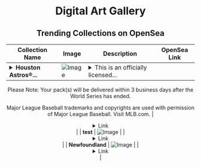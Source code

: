<div align="center">

# Digital Art Gallery

## Trending Collections on OpenSea

| Collection Name                       | Image                                                                                     | Description                       | OpenSea Link                                                                                          |
|---------------------------------------|-------------------------------------------------------------------------------------------|-----------------------------------|--------------------------------------------------------------------------------------------------------|
| **<details><summary>Houston Astros®...</summary>Houston Astros® José Urquidy Topps NOW White 1017 Rare</details>** | ![Image](https://i.seadn.io/s/raw/files/b7428240a7d54085572165f9959733c0.jpg?w=500&auto=format?w=200&auto=format) | <details><summary>This is an officially licensed...</summary>This is an officially licensed NFT from the 2021 Topps NOW MLB World Series NFT Collection from Game 2 of the World Series. This collection features snapshots that highlight extraordinary moments in a digitally enhanced environment. Topps NOW highlights the biggest plays from the Fall Classic, with NFT-exclusive animations to showcase memorable moments from each game. Visit ToppsNFTs.com for more details.

Please Note: Your pack(s) will be delivered within 3 business days after the World Series has ended.

Major League Baseball trademarks and copyrights are used with permission of Major League Baseball. Visit MLB.com.</details> | <details><summary>Link</summary>[Houston Astros® José Urquidy Topps NOW White 1017 Rare](https://opensea.io/collection/houston-astros-r-jose-urquidy-topps-now-white-1017)</details> |
| **test** | ![Image](https://i.seadn.io/s/raw/files/f439c79b4b61b04a763fe8a5f4592c59.png?w=500&auto=format?w=200&auto=format) |  | <details><summary>Link</summary>[test](https://opensea.io/collection/test-7187)</details> |
| **Newfoundland** | ![Image](https://i.seadn.io/s/raw/files/46037cfd848a34df7a7f72d523a8ac8c.jpg?w=500&auto=format?w=200&auto=format) |  | <details><summary>Link</summary>[Newfoundland](https://opensea.io/collection/newfoundland-7)</details> |

</div>